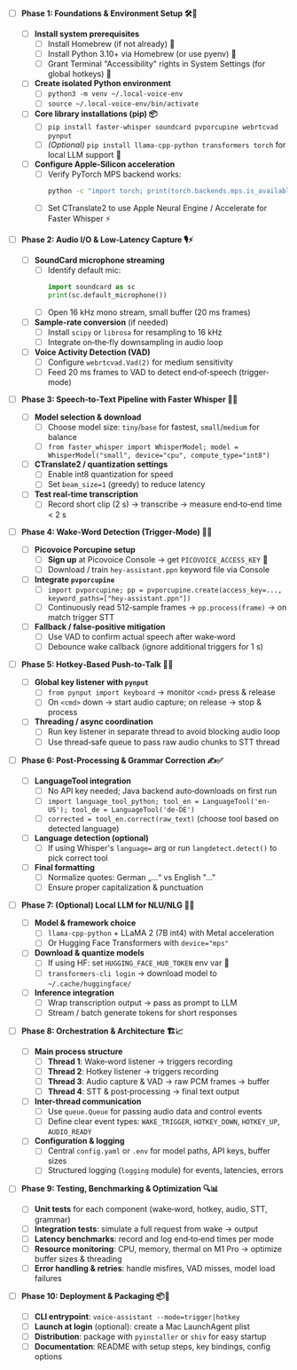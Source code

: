 - [ ] **Phase 1: Foundations & Environment Setup 🛠️🐍**

  - [ ] **Install system prerequisites**
    - [ ] Install Homebrew (if not already) 🍺
    - [ ] Install Python 3.10+ via Homebrew (or use pyenv) 🐍
    - [ ] Grant Terminal "Accessibility" rights in System Settings (for global hotkeys) 🔑
  - [ ] **Create isolated Python environment**
    - [ ] `python3 -m venv ~/.local-voice-env`
    - [ ] `source ~/.local-voice-env/bin/activate`
  - [ ] **Core library installations (pip) 📦**
    - [ ] `pip install faster-whisper soundcard pvporcupine webrtcvad pynput`
    - [ ] _(Optional)_ `pip install llama-cpp-python transformers torch` for local LLM support 🤖
  - [ ] **Configure Apple‑Silicon acceleration**
    - [ ] Verify PyTorch MPS backend works:
      ```bash
      python -c "import torch; print(torch.backends.mps.is_available())"
      ```
    - [ ] Set CTranslate2 to use Apple Neural Engine / Accelerate for Faster Whisper ⚡

- [ ] **Phase 2: Audio I/O & Low‑Latency Capture 🎙️⚡**

  - [ ] **SoundCard microphone streaming**
    - [ ] Identify default mic:
      ```python
      import soundcard as sc
      print(sc.default_microphone())
      ```
    - [ ] Open 16 kHz mono stream, small buffer (20 ms frames)
  - [ ] **Sample-rate conversion** (if needed)
    - [ ] Install `scipy` or `librosa` for resampling to 16 kHz
    - [ ] Integrate on‑the‑fly downsampling in audio loop
  - [ ] **Voice Activity Detection (VAD)**
    - [ ] Configure `webrtcvad.Vad(2)` for medium sensitivity
    - [ ] Feed 20 ms frames to VAD to detect end‑of‑speech (trigger-mode)

- [ ] **Phase 3: Speech‑to‑Text Pipeline with Faster Whisper 🤖✨**

  - [ ] **Model selection & download**
    - [ ] Choose model size: `tiny`/`base` for fastest, `small`/`medium` for balance
    - [ ] `from faster_whisper import WhisperModel; model = WhisperModel("small", device="cpu", compute_type="int8")`
  - [ ] **CTranslate2 / quantization settings**
    - [ ] Enable int8 quantization for speed
    - [ ] Set `beam_size=1` (greedy) to reduce latency
  - [ ] **Test real‑time transcription**
    - [ ] Record short clip (2 s) → transcribe → measure end‑to‑end time < 2 s

- [ ] **Phase 4: Wake‑Word Detection (Trigger‑Mode) 🐷🔑**

  - [ ] **Picovoice Porcupine setup**
    - [ ] **Sign up** at Picovoice Console → get `PICOVOICE_ACCESS_KEY` 🔑
    - [ ] Download / train `hey-assistant.ppn` keyword file via Console
  - [ ] **Integrate `pvporcupine`**
    - [ ] `import pvporcupine; pp = pvporcupine.create(access_key=..., keyword_paths=["hey-assistant.ppn"])`
    - [ ] Continuously read 512‑sample frames → `pp.process(frame)` → on match trigger STT
  - [ ] **Fallback / false‑positive mitigation**
    - [ ] Use VAD to confirm actual speech after wake‑word
    - [ ] Debounce wake callback (ignore additional triggers for 1 s)

- [ ] **Phase 5: Hotkey‑Based Push‑to‑Talk 🎹🔴**

  - [ ] **Global key listener with `pynput`**
    - [ ] `from pynput import keyboard` → monitor `<cmd>` press & release
    - [ ] On `<cmd>` down → start audio capture; on release → stop & process
  - [ ] **Threading / async coordination**
    - [ ] Run key listener in separate thread to avoid blocking audio loop
    - [ ] Use thread‑safe queue to pass raw audio chunks to STT thread

- [ ] **Phase 6: Post‑Processing & Grammar Correction ✍️✅**

  - [ ] **LanguageTool integration**
    - [ ] No API key needed; Java backend auto‑downloads on first run
    - [ ] `import language_tool_python; tool_en = LanguageTool('en-US'); tool_de = LanguageTool('de-DE')`
    - [ ] `corrected = tool_en.correct(raw_text)` (choose tool based on detected language)
  - [ ] **Language detection (optional)**
    - [ ] If using Whisper's `language=` arg or run `langdetect.detect()` to pick correct tool
  - [ ] **Final formatting**
    - [ ] Normalize quotes: German „…“ vs English "…"
    - [ ] Ensure proper capitalization & punctuation

- [ ] **Phase 7: (Optional) Local LLM for NLU/NLG 🧠💬**

  - [ ] **Model & framework choice**
    - [ ] `llama-cpp-python` + LLaMA 2 (7B int4) with Metal acceleration
    - [ ] Or Hugging Face Transformers with `device="mps"`
  - [ ] **Download & quantize models**
    - [ ] If using HF: set `HUGGING_FACE_HUB_TOKEN` env var 🔑
    - [ ] `transformers-cli login` → download model to `~/.cache/huggingface/`
  - [ ] **Inference integration**
    - [ ] Wrap transcription output → pass as prompt to LLM
    - [ ] Stream / batch generate tokens for short responses

- [ ] **Phase 8: Orchestration & Architecture 🏗️📈**

  - [ ] **Main process structure**
    - [ ] **Thread 1**: Wake‑word listener → triggers recording
    - [ ] **Thread 2**: Hotkey listener → triggers recording
    - [ ] **Thread 3**: Audio capture & VAD → raw PCM frames → buffer
    - [ ] **Thread 4**: STT & post‑processing → final text output
  - [ ] **Inter-thread communication**
    - [ ] Use `queue.Queue` for passing audio data and control events
    - [ ] Define clear event types: `WAKE_TRIGGER`, `HOTKEY_DOWN`, `HOTKEY_UP`, `AUDIO_READY`
  - [ ] **Configuration & logging**
    - [ ] Central `config.yaml` or `.env` for model paths, API keys, buffer sizes
    - [ ] Structured logging (`logging` module) for events, latencies, errors

- [ ] **Phase 9: Testing, Benchmarking & Optimization 🔍📊**

  - [ ] **Unit tests** for each component (wake‑word, hotkey, audio, STT, grammar)
  - [ ] **Integration tests**: simulate a full request from wake → output
  - [ ] **Latency benchmarks**: record and log end‑to‑end times per mode
  - [ ] **Resource monitoring**: CPU, memory, thermal on M1 Pro → optimize buffer sizes & threading
  - [ ] **Error handling & retries**: handle misfires, VAD misses, model load failures

- [ ] **Phase 10: Deployment & Packaging 📦🚀**
  - [ ] **CLI entrypoint**: `voice-assistant --mode=trigger|hotkey`
  - [ ] **Launch at login** (optional): create a Mac LaunchAgent plist
  - [ ] **Distribution**: package with `pyinstaller` or `shiv` for easy startup
  - [ ] **Documentation**: README with setup steps, key bindings, config options
